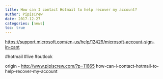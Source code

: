 ```yaml
---
title: How can I contact Hotmail to help recover my account?
author: PipisCrew
date: 2017-12-27
categories: [news]
toc: true
---
```


https://support.microsoft.com/en-us/help/12429/microsoft-account-sign-in-cant

#hotmail #live #outlook

origin - http://www.pipiscrew.com/?p=11665 how-can-i-contact-hotmail-to-help-recover-my-account